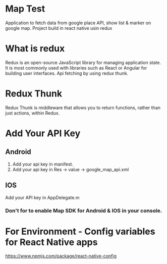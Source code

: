 # Map Test

Application to fetch data from google place API, show list & marker on google map.
Project build in react native usin redux


# What is redux

Redux is an open-source JavaScript library for managing application state. It is most commonly used with libraries such as React or Angular for building user interfaces. 
Api fetching by using redux thunk.


# Redux Thunk

Redux Thunk is middleware that allows you to return functions, rather than just actions, within Redux.

# Add Your API Key
## Android 

1) Add your api key in manifest.
2) Add your api key in Res -> value -> google_map_api.xml

## IOS

Add your API key in AppDelegate.m

### Don't for to enable Map SDK for Android & IOS in your console.

# For Environment - Config variables for React Native apps

https://www.npmjs.com/package/react-native-config


